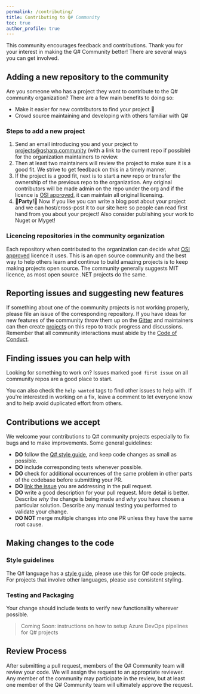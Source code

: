 ```yaml
---
permalink: /contributing/
title: Contributing to Q# Community
toc: true
author_profile: true
---
```


This community encourages feedback and contributions.
Thank you for your interest in making the Q# Community better!
There are several ways you can get involved.

## Adding a new repository to the community

Are you someone who has a project they want to contribute to the Q# community organization?
There are a few main benefits to doing so:

- Make it easier for new contributors to find your project 🎉
- Crowd source maintaining and developing with others familiar with Q#

### Steps to add a new project
1. Send an email introducing you and your project to [projects@qsharp.community](mailto:projects@qsharp.community) (with a link to the current repo if possible) for the organization maintainers to review. 
2. Then at least two maintainers will review the project to make sure it is a good fit. We strive to get feedback on this in a timely manner.
3. If the project is a good fit, next is to start a new repo or transfer the ownership of the previous repo to the organization. Any original contributors will be made admin on the repo under the org and if the licence is [OSI approved](https://opensource.org/licenses), it can maintain all original licensing.
4. 🎊**Party!**🎉 Now if you like you can write a blog post about your project and we can host/cross-post it to our site here so people can read first hand from you about your project! Also consider publishing your work to Nuget or Myget!

### Licencing repositories in the community organization

Each repository when contributed to the organization can decide what [OSI approved](https://opensource.org/licenses) licence it uses.
This is an open source community and the best way to help others learn and continue to build amazing projects is to keep making projects open source.
The community generally suggests MIT licence, as most open source .NET projects do the same.

## Reporting issues and suggesting new features

If something about one of the community projects is not working properly, please file an issue of the corresponding repository.
If you have ideas for new features of the community throw them up on the [Gitter](https://gitter.im/qsharp-community/community) and maintainers can then create [projects](https://github.com/qsharp-community/qsharp-community.github.io/projects) on this repo to track progress and discussions.
Remember that all community interactions must abide by the [Code of Conduct](CODE_OF_CONDUCT.md).

## Finding issues you can help with

Looking for something to work on?
Issues marked ``good first issue`` on all community repos are a good place to start.

You can also check the ``help wanted`` tags to find other issues to help with.
If you're interested in working on a fix, leave a comment to let everyone know and to help avoid duplicated effort from others.

## Contributions we accept

We welcome your contributions to Q# community projects especially to fix bugs and to make improvements.
Some general guidelines:

* **DO** follow the [Q# style guide](https://docs.microsoft.com/en-us/quantum/contributing/style-guide?view=qsharp-preview), and keep code changes as small as possible.
* **DO** include corresponding tests whenever possible.
* **DO** check for additional occurrences of the same problem in other parts of the codebase before submitting your PR.
* **DO** [link the issue](https://github.com/blog/957-introducing-issue-mentions) you are addressing in the pull request.
* **DO** write a good description for your pull request. More detail is better. Describe *why* the change is being made and *why* you have chosen a particular solution. Describe any manual testing you performed to validate your change.
* **DO NOT** merge multiple changes into one PR unless they have the same root cause.

## Making changes to the code

### Style guidelines

The Q# language has a [style guide](https://docs.microsoft.com/en-us/quantum/contributing/style-guide?view=qsharp-preview), please use this for Q# code projects.
For projects that involve other languages, please use consistent styling.

### Testing and Packaging

Your change should include tests to verify new functionality wherever possible.
> Coming Soon: instructions on how to setup Azure DevOps pipelines for Q# projects

## Review Process

After submitting a pull request, members of the Q# Community team will review your code.
We will assign the request to an appropriate reviewer.
Any member of the community may participate in the review, but at least one member of the Q# Community team will ultimately approve
the request.